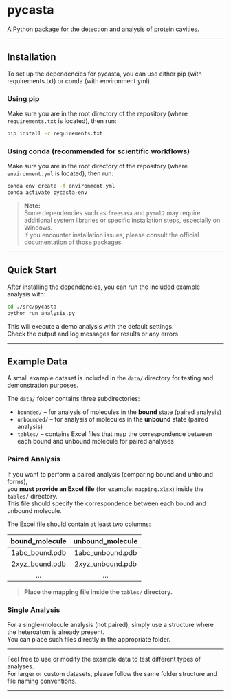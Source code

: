 
# pycasta

A Python package for the detection and analysis of protein cavities.

---

## Installation

To set up the dependencies for pycasta, you can use either pip (with requirements.txt) or conda (with environment.yml).

### Using pip

Make sure you are in the root directory of the repository (where `requirements.txt` is located), then run:

```bash
pip install -r requirements.txt
```

### Using conda (recommended for scientific workflows)

Make sure you are in the root directory of the repository (where `environment.yml` is located), then run:

```bash
conda env create -f environment.yml
conda activate pycasta-env
```

> **Note:**  
> Some dependencies such as `freesasa` and `pymol2` may require additional system libraries or specific installation steps, especially on Windows.  
> If you encounter installation issues, please consult the official documentation of those packages.

---

## Quick Start

After installing the dependencies, you can run the included example analysis with:

```bash
cd ./src/pycasta
python run_analysis.py
```

This will execute a demo analysis with the default settings.  
Check the output and log messages for results or any errors.

---

## Example Data

A small example dataset is included in the `data/` directory for testing and demonstration purposes.

The `data/` folder contains three subdirectories:

- `bounded/` – for analysis of molecules in the **bound** state (paired analysis)
- `unbounded/` – for analysis of molecules in the **unbound** state (paired analysis)
- `tables/` – contains Excel files that map the correspondence between each bound and unbound molecule for paired analyses

### Paired Analysis

If you want to perform a paired analysis (comparing bound and unbound forms),  
you **must provide an Excel file** (for example: `mapping.xlsx`) inside the `tables/` directory.  
This file should specify the correspondence between each bound and unbound molecule.

The Excel file should contain at least two columns:

| bound_molecule     | unbound_molecule   |
|:------------------:|:-----------------:|
| 1abc_bound.pdb     | 1abc_unbound.pdb  |
| 2xyz_bound.pdb     | 2xyz_unbound.pdb  |
| ...                | ...               |

> **Place the mapping file inside the `tables/` directory.**

### Single Analysis

For a single-molecule analysis (not paired), simply use a structure where the heteroatom is already present.  
You can place such files directly in the appropriate folder.

---

Feel free to use or modify the example data to test different types of analyses.  
For larger or custom datasets, please follow the same folder structure and file naming conventions.

---





